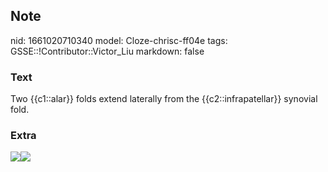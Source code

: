 ## Note
nid: 1661020710340
model: Cloze-chrisc-ff04e
tags: GSSE::!Contributor::Victor_Liu
markdown: false

### Text
Two {{c1::alar}} folds extend laterally from the {{c2::infrapatellar}} synovial fold.

### Extra
<img src=
"paste-24b6b35669ad7aa76cacfbbf91a91d77df3715f8.jpg"><img src= 
"Gray558.jpg">
